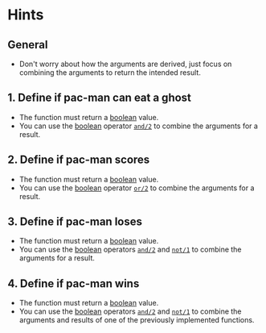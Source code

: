 # Hints

## General

- Don't worry about how the arguments are derived, just focus on combining the arguments to return the intended result.

## 1. Define if pac-man can eat a ghost

- The function must return a [boolean][boolean] value.
- You can use the [boolean][boolean] operator [`and/2`][boolean-and] to combine the arguments for a result.

## 2. Define if pac-man scores

- The function must return a [boolean][boolean] value.
- You can use the [boolean][boolean] operator [`or/2`][boolean-or] to combine the arguments for a result.

## 3. Define if pac-man loses

- The function must return a [boolean][boolean] value.
- You can use the [boolean][boolean] operators [`and/2`][boolean-and] and [`not/1`][boolean-not] to combine the arguments for a result.

## 4. Define if pac-man wins

- The function must return a [boolean][boolean] value.
- You can use the [boolean][boolean] operators [`and/2`][boolean-and] and [`not/1`][boolean-not] to combine the arguments and results of one of the previously implemented functions.

[boolean]: https://hexdocs.pm/elixir/basic-types.html#booleans-and-nil
[boolean-and]: https://hexdocs.pm/elixir/Kernel.html#and/2
[boolean-or]: https://hexdocs.pm/elixir/Kernel.html#or/2
[boolean-not]: https://hexdocs.pm/elixir/Kernel.html#not/1
